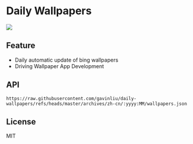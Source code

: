 # Daily Wallpapers
  
![](https://www.bing.com/th?id=OHR.ElephantGrass_ZH-CN7110191053_UHD.jpg)

## Feature

- Daily automatic update of bing wallpapers
- Driving Wallpaper App Development

## API

```
https://raw.githubusercontent.com/gavinliu/daily-wallpapers/refs/heads/master/archives/zh-cn/:yyyy:MM/wallpapers.json
```

## License

MIT
  